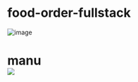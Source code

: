 ﻿# food-order-fullstack

![image](https://github.com/user-attachments/assets/9e194537-a608-4698-af87-153437716984)
<h1> manu<br/>
<img src="https://github.com/user-attachments/assets/4c5c4b58-b473-41c6-93ef-0990385a7bf7"/>

